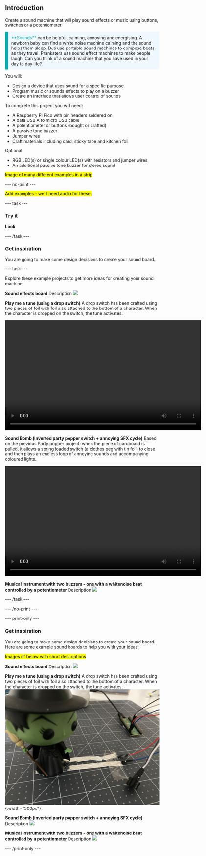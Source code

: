 ## Introduction

Create a sound machine that will play sound effects or music using buttons, switches or a potentiometer.

<p style="border-left: solid; border-width:10px; border-color: #0faeb0; background-color: aliceblue; padding: 10px;">
<span style="color: #0faeb0">**Sounds**</span> can be helpful, calming, annoying and energising. A newborn baby can find a white noise machine calming and the sound helps them sleep. DJs use portable sound machines to compose beats as they travel. Pranksters use sound effect machines to make people laugh. Can you think of a sound machine that you have used in your day to day life?
</p>

You will:

+ Design a device that uses sound for a specific purpose
+ Program music or sounds effects to play on a buzzer
+ Create an interface that allows user control of sounds

To complete this project you will need:

+ A Raspberry Pi Pico with pin headers soldered on
+ A data USB A to micro USB cable
+ A potentiometer or buttons (bought or crafted)
+ A passive tone buzzer 
+ Jumper wires
+ Craft materials including card, sticky tape and kitchen foil

Optional:

+ RGB LED(s) or single colour LED(s) with resistors and jumper wires
+ An additional passive tone buzzer for stereo sound

<mark>Image of many different examples in a strip</mark>

--- no-print ---

<mark>Add examples - we'll need audio for these. </mark>

--- task ---

### Try it 

**Look**

--- /task ---

### Get inspiration 

You are going to make some design decisions to create your sound board.

--- task ---

Explore these example projects to get more ideas for creating your sound machine:

**Sound effects board**
Description
![](images/image)

**Play me a tune (using a drop switch)**
A drop switch has been crafted using two pieces of foil with foil also attached to the bottom of a character. When the character is dropped on the switch, the tune activates.

<video width="640" height="360" controls>
<source src="images/wicked-player.mp4" type="video/mp4">
Your browser does not support WebM video, try FireFox or Chrome
</video>

**Sound Bomb (inverted party popper switch + annoying SFX cycle)**
Based on the previous Party popper project: when the piece of cardboard is pulled, it allows a spring loaded switch (a clothes peg with tin foil) to close and then plays an endless loop of annoying sounds and accompanying coloured lights.

<video width="640" height="360" controls>
<source src="images/soundbomb.mp4" type="video/mp4">
Your browser does not support WebM video, try FireFox or Chrome
</video>

**Musical instrument with two buzzers - one with a whitenoise beat controlled by a potentiometer**
Description
![](images/image)

--- /task ---

--- /no-print ---

--- print-only ---

### Get inspiration 

You are going to make some design decisions to create your sound board. Here are some example sound boards to help you with your ideas:

<mark>Images of below with short descriptions</mark>

**Sound effects board**
Description
![](images/image)

**Play me a tune (using a drop switch)**
A drop switch has been crafted using two pieces of foil with foil also attached to the bottom of a character. When the character is dropped on the switch, the tune activates.
![A character is dropped on two pieces of kitchen foil and a tune play.](images/wicked-player.jpeg){:width="300px"}

**Sound Bomb (inverted party popper switch + annoying SFX cycle)**
Description
![](images/image)

**Musical instrument with two buzzers - one with a whitenoise beat controlled by a potentiometer**
Description
![](images/image)

--- /print-only ---

